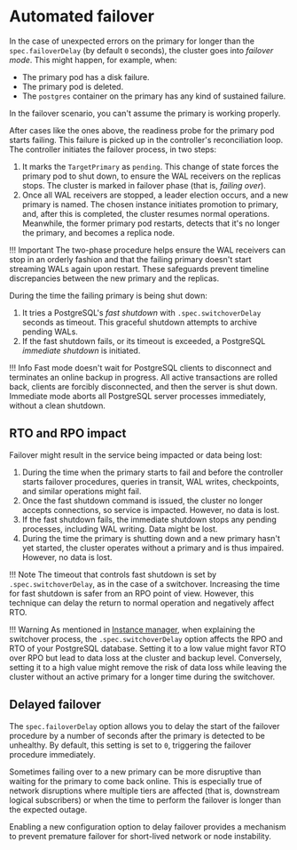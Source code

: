 # Automated failover

In the case of unexpected errors on the primary for longer than the
`spec.failoverDelay` (by default `0` seconds), the cluster goes into
*failover mode*. This might happen, for example, when:

- The primary pod has a disk failure.
- The primary pod is deleted.
- The `postgres` container on the primary has any kind of sustained failure.

In the failover scenario, you can't assume the primary is working properly.

After cases like the ones above, the readiness probe for the primary pod starts
failing. This failure is picked up in the controller's reconciliation loop. The
controller initiates the failover process, in two steps:

1. It marks the `TargetPrimary` as `pending`. This change of state
   forces the primary pod to shut down, to ensure the WAL receivers on the replicas
   stops. The cluster is marked in failover phase (that is, *failing over*).
2. Once all WAL receivers are stopped, a leader election occurs, and a
   new primary is named. The chosen instance initiates promotion to
   primary, and, after this is completed, the cluster resumes normal operations.
   Meanwhile, the former primary pod restarts, detects that it's no longer
   the primary, and becomes a replica node.

!!! Important
    The two-phase procedure helps ensure the WAL receivers can stop in an orderly
    fashion and that the failing primary doesn't start streaming WALs again upon
    restart. These safeguards prevent timeline discrepancies between the new primary
    and the replicas.

During the time the failing primary is being shut down:

1. It tries a PostgreSQL's *fast shutdown* with
   `.spec.switchoverDelay` seconds as timeout. This graceful shutdown attempts
   to archive pending WALs.
2. If the fast shutdown fails, or its timeout is exceeded, a PostgreSQL
   *immediate shutdown* is initiated.

!!! Info
    Fast mode doesn't wait for PostgreSQL clients to disconnect and
    terminates an online backup in progress. All active transactions are rolled back,
    clients are forcibly disconnected, and then the server is shut down.
    Immediate mode aborts all PostgreSQL server processes immediately,
    without a clean shutdown.

## RTO and RPO impact

Failover might result in the service being impacted or data being lost:

1. During the time when the primary starts to fail and before the controller
   starts failover procedures, queries in transit, WAL writes, checkpoints, and
   similar operations might fail.
2. Once the fast shutdown command is issued, the cluster no longer
   accepts connections, so service is impacted. However, no data
   is lost.
3. If the fast shutdown fails, the immediate shutdown stops any pending
   processes, including WAL writing. Data might be lost.
4. During the time the primary is shutting down and a new primary hasn't yet
   started, the cluster operates without a primary and is thus impaired. However,
   no data is lost.

!!! Note
    The timeout that controls fast shutdown is set by `.spec.switchoverDelay`,
    as in the case of a switchover. Increasing the time for fast shutdown is safer
    from an RPO point of view. However, this technique can delay the return to normal operation 
    and negatively affect RTO.

!!! Warning
    As mentioned in [Instance manager](instance_manager.md),
    when explaining the switchover process, the `.spec.switchoverDelay` option
    affects the RPO and RTO of your PostgreSQL database. Setting it to a low value
    might favor RTO over RPO but lead to data loss at the cluster and backup
    level. Conversely, setting it to a high value might remove the risk of
    data loss while leaving the cluster without an active primary for a longer time
    during the switchover.

## Delayed failover

The `spec.failoverDelay` option allows you to delay the start
of the failover procedure by a number of seconds after the primary is
detected to be unhealthy. By default, this setting is set to `0`, triggering the
failover procedure immediately.

Sometimes failing over to a new primary can be more disruptive than waiting
for the primary to come back online. This is especially true of network
disruptions where multiple tiers are affected (that is, downstream logical
subscribers) or when the time to perform the failover is longer than the
expected outage.

Enabling a new configuration option to delay failover provides a mechanism to
prevent premature failover for short-lived network or node instability.
